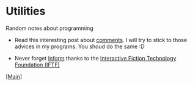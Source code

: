 # Utilities

Random notes about programming

- Read this interesting post about [comments](https://antirez.com/news/124). I will try to stick to those advices in my programs. You shoud do the same :D

- Never forget [Inform](https://inform-fiction.org/introduction/index.html) thanks to the [Interactive Fiction Technology Foundation (IFTF)](https://iftechfoundation.org/)

\[[Main](../README.md)\]
